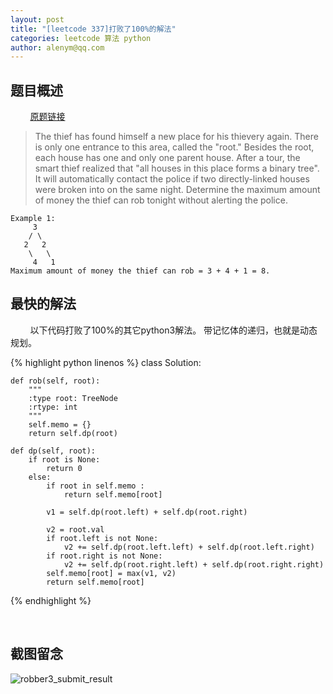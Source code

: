 ```yaml
---
layout: post
title: "[leetcode 337]打败了100%的解法"
categories: leetcode 算法 python
author: alenym@qq.com
---
```


## <a name="hh0"></a> 题目概述 ##

&nbsp;
&nbsp;
&nbsp;
&nbsp;
[原题链接](https://leetcode.com/problems/house-robber-iii/description/)

>The thief has found himself a new place for his thievery again. There is only one entrance to this area, called the "root." Besides the root, each house has one and only one parent house. After a tour, the smart thief realized that "all houses in this place forms a binary tree". It will automatically contact the police if two directly-linked houses were broken into on the same night.
>Determine the maximum amount of money the thief can rob tonight without alerting the police.
```
Example 1:
     3
    / \
   2   2
    \   \ 
     4   1
Maximum amount of money the thief can rob = 3 + 4 + 1 = 8.
```

## <a name="hh1"></a> 最快的解法 ##



&nbsp;
&nbsp;
&nbsp;
&nbsp;
以下代码打败了100%的其它python3解法。
带记忆体的递归，也就是动态规划。

{% highlight python linenos %}
class Solution:

    def rob(self, root):
        """
        :type root: TreeNode
        :rtype: int
        """
        self.memo = {}
        return self.dp(root)

    def dp(self, root):
        if root is None:
            return 0
        else:
            if root in self.memo :
                return self.memo[root]

            v1 = self.dp(root.left) + self.dp(root.right)

            v2 = root.val
            if root.left is not None:
                v2 += self.dp(root.left.left) + self.dp(root.left.right)
            if root.right is not None:
                v2 += self.dp(root.right.left) + self.dp(root.right.right)
            self.memo[root] = max(v1, v2)
            return self.memo[root]
{% endhighlight %}

&nbsp;

## <a name="hh2"></a> 截图留念 ##

![robber3_submit_result]({{site.url}}/assets/2018-2-24.png)
